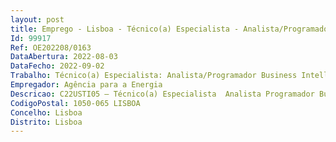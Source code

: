 ```yaml
--- 
layout: post
title: Emprego - Lisboa - Técnico(a) Especialista - Analista/Programador Business Intelligence Junior (m/f)
Id: 99917
Ref: OE202208/0163
DataAbertura: 2022-08-03
DataFecho: 2022-09-02
Trabalho: Técnico(a) Especialista: Analista/Programador Business Intelligence Junior (m/f)
Empregador: Agência para a Energia
Descricao: C22USTI05 – Técnico(a) Especialista  Analista Programador Business Intelligence Junior (m f)
CodigoPostal: 1050-065 LISBOA
Concelho: Lisboa
Distrito: Lisboa
--- 
```

